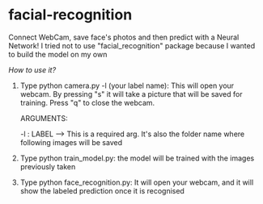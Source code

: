 # facial-recognition
Connect WebCam, save face's photos and then predict with a Neural Network!
I tried not to use "facial_recognition" package because I wanted to build the model on my own

*How to use it?*

1) Type python camera.py -l (your label name): This will open your webcam. By pressing "s" it will take a picture that will be saved for training. Press "q" to close the webcam.

    ARGUMENTS:

    -l : LABEL --> This is a required arg. It's also the folder name where following images will be saved

2) Type python train_model.py: the model will be trained with the images previously taken

3) Type python face_recognition.py: It will open your webcam, and it will show the labeled prediction once it is recognised
